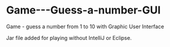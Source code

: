 # Game---Guess-a-number-GUI
Game - guess a number from 1 to 10 with Graphic User Interface

Jar file added for playing without IntelliJ or Eclipse.

